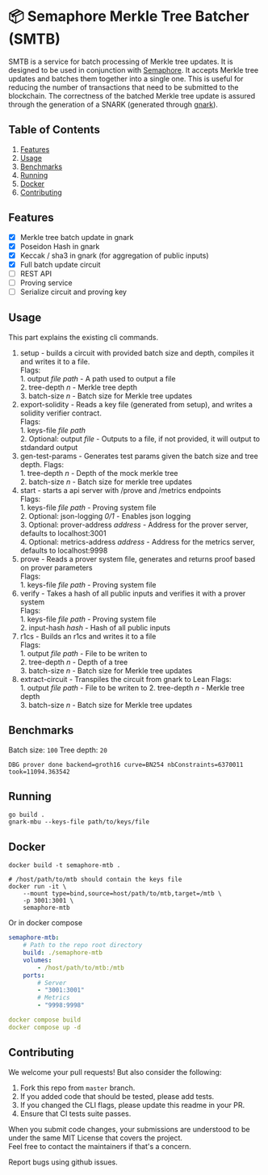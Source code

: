 # 📦 Semaphore Merkle Tree Batcher (SMTB)

SMTB is a service for batch processing of Merkle tree updates. It is designed to be used in conjunction with [Semaphore](https://github.com/semaphore-protocol/semaphore). It accepts Merkle tree updates and batches them together into a single one. This is useful for reducing the number of transactions that need to be submitted to the blockchain. The correctness of the batched Merkle tree update is assured through the generation of a SNARK (generated through [gnark](https://github.com/ConsenSys/gnark)).

## Table of Contents
1. [Features](#features)
2. [Usage](#usage)
3. [Benchmarks](#benchmarks)
4. [Running](#running)
5. [Docker](#docker)
6. [Contributing](#contributing)

## Features

- [x] Merkle tree batch update in gnark
- [x] Poseidon Hash in gnark
- [x] Keccak / sha3 in gnark (for aggregation of public inputs)
- [x] Full batch update circuit
- [ ] REST API
- [ ] Proving service
- [ ] Serialize circuit and proving key

## Usage  
This part explains the existing cli commands.  
  
1. setup - builds a circuit with provided batch size and depth, compiles it and writes it to a file.  
    Flags:  
        1. output *file path* - A path used to output a file  
        2. tree-depth *n* - Merkle tree depth  
        3. batch-size *n* - Batch size for Merkle tree updates
2. export-solidity  - Reads a key file (generated from setup), and writes a solidity verifier contract.  
    Flags:  
        1. keys-file *file path*  
        2. Optional: output *file* - Outputs to a file, if not provided, it will output to stdandard output  
3. gen-test-params - Generates test params given the batch size and tree depth. 
    Flags:  
        1. tree-depth *n* - Depth of the mock merkle tree  
        2. batch-size *n* - Batch size for merkle tree updates  
4. start - starts a api server with /prove and /metrics endpoints  
    Flags:  
        1. keys-file *file path* - Proving system file  
        2. Optional: json-logging *0/1* - Enables json logging  
        3. Optional: prover-address *address* - Address for the prover server, defaults to localhost:3001  
        4. Optional: metrics-address *address* - Address for the metrics server, defaults to localhost:9998  
5. prove - Reads a prover system file, generates and returns proof based on prover parameters  
    Flags:  
        1. keys-file *file path* - Proving system file  
6. verify - Takes a hash of all public inputs and verifies it with a prover system  
    Flags:  
        1. keys-file *file path* - Proving system file  
        2. input-hash *hash* - Hash of all public inputs  
7. r1cs - Builds an r1cs and writes it to a file  
    Flags:  
        1. output *file path* - File to be writen to  
        2. tree-depth *n* - Depth of a tree  
        3. batch-size *n* - Batch size for Merkle tree updates
8. extract-circuit - Transpiles the circuit from gnark to Lean
    Flags:  
        1. output *file path* - File to be writen to
        2. tree-depth *n* - Merkle tree depth  
        3. batch-size *n* - Batch size for Merkle tree updates

## Benchmarks

Batch size: `100`
Tree depth: `20`
```
DBG prover done backend=groth16 curve=BN254 nbConstraints=6370011 took=11094.363542
```

## Running
```shell
go build .
gnark-mbu --keys-file path/to/keys/file
```

## Docker
```shell
docker build -t semaphore-mtb .

# /host/path/to/mtb should contain the keys file
docker run -it \
    --mount type=bind,source=host/path/to/mtb,target=/mtb \
    -p 3001:3001 \
    semaphore-mtb
```

Or in docker compose
```yaml
semaphore-mtb:
    # Path to the repo root directory
    build: ./semaphore-mtb
    volumes:
        - /host/path/to/mtb:/mtb
    ports:
        # Server
        - "3001:3001"
        # Metrics
        - "9998:9998"

docker compose build
docker compose up -d
```

## Contributing

We welcome your pull requests! But also consider the following:  

1. Fork this repo from `master` branch.  
2. If you added code that should be tested, please add tests.  
3. If you changed the CLI flags, please update this readme in your PR.  
4. Ensure that CI tests suite passes.  

When you submit code changes, your submissions are understood to be under the same MIT License that covers the project.  
Feel free to contact the maintainers if that's a concern.  

Report bugs using github issues. 